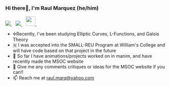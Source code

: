 ### Hi there👋, I'm Raul Marquez (he/him)

<p>
  
  <a href="https://www.linkedin.com/in/raul-marquez-1297322bb/">
    <img src="https://img.shields.io/badge/linkedin-%230077B5.svg?&style=for-the-badge&logo=linkedin&logoColor=white" />
  </a>&nbsp;&nbsp;
  <a href="https://www.instagram.com/raulm3672/">
    <img src="https://img.shields.io/badge/Instagram-E4405F?style=for-the-badge&logo=instagram&logoColor=white" />
  </a>&nbsp;&nbsp;
  <a href="https://ronaldmarkers.github.io/RGV_MSOC/index.html#home">
    <img src="https://ronaldmarkers.github.io/RGV_MSOC/Images/logo.png" style="height: 30px" />
  </a>&nbsp;&nbsp;
  
</p>

- ➗Recently, I've been studying Elliptic Curves, L-Functions, and Galois Theory
- 🇼 I was accepted into the SMALL-REU Program at William's College and will have code based on that project in the future
- 🤔 So far I have animations/projects worked on in manim, and have recently made the MSOC website
- 💬 Give me any comments critiques or ideas for the MSOC website if you can!!
- 📫 Reach me at raul.marq@yahoo.com

